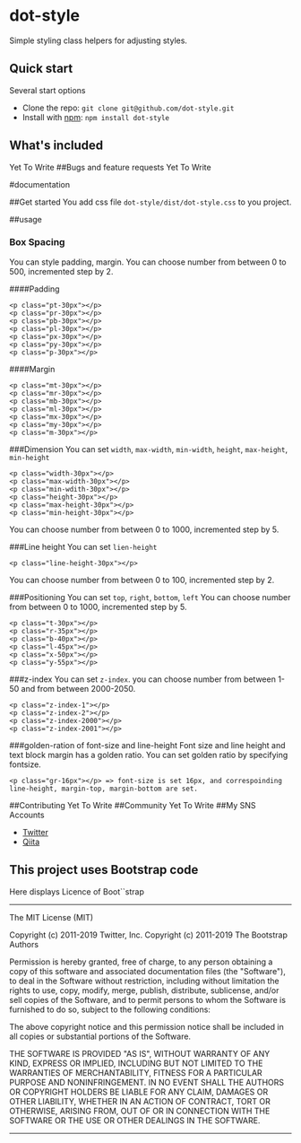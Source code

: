 # dot-style
Simple styling class helpers for adjusting styles.

## Quick start
Several start options

- Clone the repo: `git clone git@github.com/dot-style.git`
- Install with [npm](https://www.npmjs.com/): `npm install dot-style`

## What's included
Yet To Write
##Bugs and feature requests
Yet To Write

#documentation

##Get started
You add css file `dot-style/dist/dot-style.css` to you project.

##usage

### Box Spacing
You can style padding, margin.
You can choose number from between 0 to 500, incremented step by 2.

####Padding
```
<p class="pt-30px"></p>
<p class="pr-30px"></p>
<p class="pb-30px"></p>
<p class="pl-30px"></p>
<p class="px-30px"></p>
<p class="py-30px"></p>
<p class="p-30px"></p>
```

####Margin
```
<p class="mt-30px"></p>
<p class="mr-30px"></p>
<p class="mb-30px"></p>
<p class="ml-30px"></p>
<p class="mx-30px"></p>
<p class="my-30px"></p>
<p class="m-30px"></p>
```


###Dimension
You can set `width`, `max-width`, `min-width`, `height`, `max-height`, `min-height`

```
<p class="width-30px"></p>
<p class="max-width-30px"></p>
<p class="min-wdith-30px"></p>
<p class="height-30px"></p>
<p class="max-height-30px"></p>
<p class="min-height-30px"></p>
```

You can choose number from between 0 to 1000, incremented step by 5.


###Line height
You can set `lien-height`

```
<p class="line-height-30px"></p>
```

You can choose number from between 0 to 100, incremented step by 2.

###Positioning
You can set `top`, `right`, `bottom`, `left`
You can choose number from between 0 to 1000, incremented step by 5.

```
<p class="t-30px"></p>
<p class="r-35px"></p>
<p class="b-40px"></p>
<p class="l-45px"></p>
<p class="x-50px"></p>
<p class="y-55px"></p>
```

###z-index
You can set `z-index`.
you can choose number from between 1-50 and from between 2000-2050.

```
<p class="z-index-1"></p>
<p class="z-index-2"></p>
<p class="z-index-2000"></p>
<p class="z-index-2001"></p>
```


###golden-ration of font-size and line-height
Font size and line height and text block margin has a golden ratio.
You can set golden ratio by specifying fontsize.

```
<p class="gr-16px"></p> => font-size is set 16px, and correspoinding line-height, margin-top, margin-bottom are set. 
```



##Contributing
Yet To Write
##Community
Yet To Write
##My SNS Accounts
- [Twitter](https://twitter.com/cojicoj67044353)
- [Qiita](https://qiita.com/QKiita)












## This project uses Bootstrap code
Here displays Licence of Boot``strap

---

The MIT License (MIT)

Copyright (c) 2011-2019 Twitter, Inc.
Copyright (c) 2011-2019 The Bootstrap Authors

Permission is hereby granted, free of charge, to any person obtaining a copy
of this software and associated documentation files (the "Software"), to deal
in the Software without restriction, including without limitation the rights
to use, copy, modify, merge, publish, distribute, sublicense, and/or sell
copies of the Software, and to permit persons to whom the Software is
furnished to do so, subject to the following conditions:

The above copyright notice and this permission notice shall be included in
all copies or substantial portions of the Software.

THE SOFTWARE IS PROVIDED "AS IS", WITHOUT WARRANTY OF ANY KIND, EXPRESS OR
IMPLIED, INCLUDING BUT NOT LIMITED TO THE WARRANTIES OF MERCHANTABILITY,
FITNESS FOR A PARTICULAR PURPOSE AND NONINFRINGEMENT. IN NO EVENT SHALL THE
AUTHORS OR COPYRIGHT HOLDERS BE LIABLE FOR ANY CLAIM, DAMAGES OR OTHER
LIABILITY, WHETHER IN AN ACTION OF CONTRACT, TORT OR OTHERWISE, ARISING FROM,
OUT OF OR IN CONNECTION WITH THE SOFTWARE OR THE USE OR OTHER DEALINGS IN
THE SOFTWARE.

---